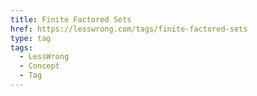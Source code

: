 ```yaml
---
title: Finite Factored Sets
href: https://lesswrong.com/tags/finite-factored-sets
type: tag
tags:
  - LessWrong
  - Concept
  - Tag
---
```


